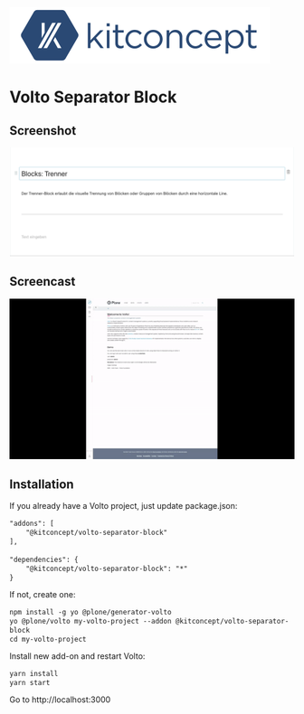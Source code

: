 ![kitconcept GmbH](https://raw.githubusercontent.com/kitconcept/volto-form-builder/master/kitconcept.png)

# Volto Separator Block

## Screenshot

![Separator](https://github.com/kitconcept/volto-blocks/raw/master/Separator.png)

## Screencast

![Separator](https://github.com/kitconcept/volto-blocks/raw/master/Separator.gif)

## Installation

If you already have a Volto project, just update package.json:

````
"addons": [
    "@kitconcept/volto-separator-block"
],

"dependencies": {
    "@kitconcept/volto-separator-block": "*"
}
````

If not, create one:

````
npm install -g yo @plone/generator-volto
yo @plone/volto my-volto-project --addon @kitconcept/volto-separator-block
cd my-volto-project
````

Install new add-on and restart Volto:

````
yarn install
yarn start
````

Go to http://localhost:3000
